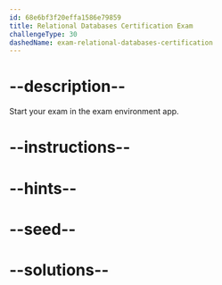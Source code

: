 ```yaml
---
id: 68e6bf3f20effa1586e79859
title: Relational Databases Certification Exam
challengeType: 30
dashedName: exam-relational-databases-certification
---
```


# --description--

Start your exam in the exam environment app.

# --instructions--

# --hints--

# --seed--

# --solutions--
